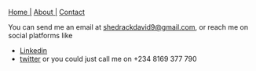 [Home |](README.md)
[About |](about.md)
[Contact](contact.md)


You can send me an email at <shedrackdavid9@gmail.com>, or reach me on social platforms like
- [Linkedin](https://www.linkedin.com/in/shedrack-david-1a116b235)
- [twitter](https://twitter.com/BakaSheddy)
 or you could just call me on +234 8169 377 790
